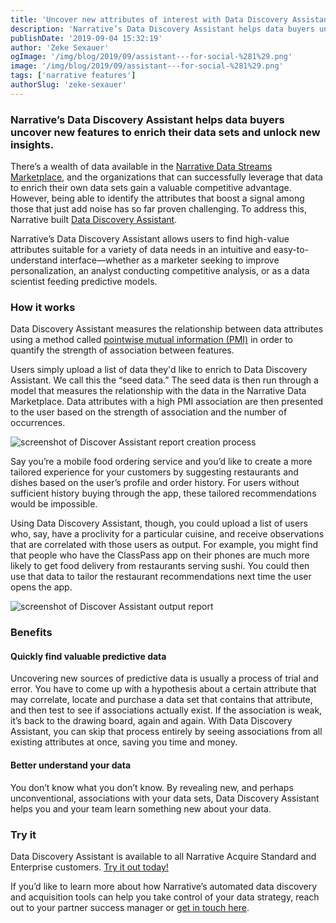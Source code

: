 ```yaml
---
title: 'Uncover new attributes of interest with Data Discovery Assistant'
description: 'Narrative’s Data Discovery Assistant helps data buyers uncover new features to enrich their data sets and unlock new insights.'
publishDate: '2019-09-04 15:32:19'
author: 'Zeke Sexauer'
ogImage: '/img/blog/2019/09/assistant---for-social-%281%29.png'
image: '/img/blog/2019/09/assistant---for-social-%281%29.png'
tags: ['narrative features']
authorSlug: 'zeke-sexauer'
---
```

### Narrative’s Data Discovery Assistant helps data buyers uncover new features to enrich their data sets and unlock new insights.

There’s a wealth of data available in the [Narrative Data Streams Marketplace](https://www.narrative.io/data-marketplace), and the organizations that can successfully leverage that data to enrich their own data sets gain a valuable competitive advantage. However, being able to identify the attributes that boost a signal among those that just add noise has so far proven challenging. To address this, Narrative built [Data Discovery Assistant](https://app.narrative.io/#/app/data-discovery-assistant).

Narrative’s Data Discovery Assistant allows users to find high-value attributes suitable for a variety of data needs in an intuitive and easy-to-understand interface—whether as a marketer seeking to improve personalization, an analyst conducting competitive analysis, or as a data scientist feeding predictive models.

### How it works

Data Discovery Assistant measures the relationship between data attributes using a method called [pointwise mutual information (PMI)](https://en.wikipedia.org/wiki/Pointwise_mutual_information) in order to quantify the strength of association between features.

Users simply upload a list of data they'd like to enrich to Data Discovery Assistant. We call this the “seed data.” The seed data is then run through a model that measures the relationship with the data in the Narrative Data Marketplace. Data attributes with a high PMI association are then presented to the user based on the strength of association and the number of occurrences.

![screenshot of Discover Assistant report creation process](https://solutions.narrative.io/hubfs/screen%201.png)

Say you’re a mobile food ordering service and you’d like to create a more tailored experience for your customers by suggesting restaurants and dishes based on the user’s profile and order history. For users without sufficient history buying through the app, these tailored recommendations would be impossible.

Using Data Discovery Assistant, though, you could upload a list of users who, say, have a proclivity for a particular cuisine, and receive observations that are correlated with those users as output. For example, you might find that people who have the ClassPass app on their phones are much more likely to get food delivery from restaurants serving sushi. You could then use that data to tailor the restaurant recommendations next time the user opens the app.

![screenshot of Discover Assistant output report](https://solutions.narrative.io/hubfs/screen%202.png)

### Benefits

#### Quickly find valuable predictive data

Uncovering new sources of predictive data is usually a process of trial and error. You have to come up with a hypothesis about a certain attribute that may correlate, locate and purchase a data set that contains that attribute, and then test to see if associations actually exist. If the association is weak, it’s back to the drawing board, again and again. With Data Discovery Assistant, you can skip that process entirely by seeing associations from all existing attributes at once, saving you time and money.

#### Better understand your data

You don’t know what you don’t know. By revealing new, and perhaps unconventional, associations with your data sets, Data Discovery Assistant helps you and your team learn something new about your data.

### Try it

Data Discovery Assistant is available to all Narrative Acquire Standard and Enterprise customers. [Try it out today!](https://data.narrative.io/#/discover/assistant)

If you’d like to learn more about how Narrative’s automated data discovery and acquisition tools can help you take control of your data strategy, reach out to your partner success manager or [get in touch here](https://www.narrative.io/get-started).
